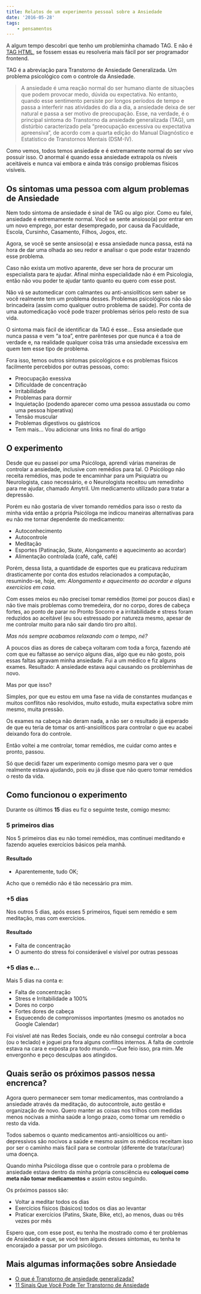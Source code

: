 ```yaml
---
title: Relatos de um experimento pessoal sobre a Ansiedade
date: '2016-05-28'
tags:
    - pensamentos
---
```

A algum tempo descobri que tenho um probleminha chamado TAG. E não é [TAG HTML](https://pt.wikipedia.org/wiki/Tag_%28linguagens_de_marca%C3%A7%C3%A3o%29), se fossem essas eu resolveria mais fácil por ser programador frontend.

TAG é a abreviação para Transtorno de Ansiedade Generalizada. Um problema psicológico com o controle da Ansiedade.

> A ansiedade é uma reação normal do ser humano diante de situações que podem provocar medo, dúvida ou expectativa. No entanto, quando esse sentimento persiste por longos períodos de tempo e passa a interferir nas atividades do dia a dia, a ansiedade deixa de ser natural e passa a ser motivo de preocupação. Esse, na verdade, é o principal sintoma do Transtorno da ansiedade generalizada (TAG), um distúrbio caracterizado pela “preocupação excessiva ou expectativa apreensiva”, de acordo com a quarta edição do Manual Diagnóstico e Estatístico de Transtornos Mentais (DSM-IV).

Como vemos, todos temos ansiedade e é extremamente normal do ser vivo possuir isso. O anormal é quando essa ansiedade extrapola os níveis aceitáveis e nunca vai embora e ainda trás consigo problemas físicos visíveis.

## Os sintomas uma pessoa com algum problemas de Ansiedade

Nem todo sintoma de ansiedade é sinal de TAG ou algo pior. Como eu falei, ansiedade é extremamente normal. Você se sente ansioso(a) por entrar em um novo emprego, por estar desempregado, por causa da Faculdade, Escola, Cursinho, Casamento, Filhos, Jogos, etc.

Agora, se você se sente ansioso(a) e essa ansiedade nunca passa, está na hora de dar uma olhada ao seu redor e analisar o que pode estar trazendo esse problema.

Caso não exista um motivo aparente, deve ser hora de procurar um especialista para te ajudar. Afinal minha especialidade não é em Psicologia, então não vou poder te ajudar tanto quanto eu quero com esse post.

Não vá se automedicar com calmantes ou anti-ansiolíticos sem saber se você realmente tem um problema desses. Problemas psicológicos não são brincadeira (assim como qualquer outro problema de saúde). Por conta de uma automedicação você pode trazer problemas sérios pelo resto de sua vida.

O sintoma mais fácil de identificar da TAG é esse… Essa ansiedade que nunca passa e vem “a toa”, entre parênteses por que nunca é a toa de verdade e, na realidade qualquer coisa trás uma ansiedade excessiva em quem tem esse tipo de problema.

Fora isso, temos outros sintomas psicológicos e os problemas físicos facilmente percebidos por outras pessoas, como:

- Preocupação exessiva
- Dificuldade de concentração
- Irritabilidade
- Problemas para dormir
- Inquietação (podendo aparecer como uma pessoa assustada ou como uma pessoa hiperativa)
- Tensão muscular
- Problemas digestivos ou gástricos
- Tem mais… Vou adicionar uns links no final do artigo

## O experimento

Desde que eu passei por uma Psicóloga, aprendi várias maneiras de controlar a ansiedade, inclusive com remédios para tal. O Psicólogo não receita remédios, mas pode te encaminhar para um Psiquiatra ou Neurologista, caso necessário, e o Neurologista receitou um remedinho para me ajudar, chamado Amytril. Um medicamento utilizado para tratar a depressão.

Porém eu não gostaria de viver tomando remédios para isso o resto da minha vida então a própria Psicóloga me indicou maneiras alternativas para eu não me tornar dependente do medicamento:

- Autoconhecimento
- Autocontrole
- Meditação
- Esportes (Patinação, Skate, Alongamento e aquecimento ao acordar)
- Alimentação controlada (café, café, café)

Porém, dessa lista, a quantidade de esportes que eu praticava reduziram drasticamente por conta dos estudos relacionados a computação, resumindo-se, hoje, em: *Alongamento e aquecimento ao acordar e alguns exercícios em casa.*

Com esses meios eu não precisei tomar remédios (tomei por poucos dias) e não tive mais problemas como tremedeira, dor no corpo, dores de cabeça fortes, ao ponto de parar no Pronto Socorro e a irritabilidade e stress foram reduzidos ao aceitável (eu sou estressado por natureza mesmo, apesar de me controlar muito para não sair dando tiro pro alto).

*Mas nós sempre acabamos relaxando com o tempo, né?*

A poucos dias as dores de cabeça voltaram com toda a força, fazendo até com que eu faltasse ao serviço alguns dias, algo que eu não gosto, pois essas faltas agravam minha ansiedade. Fui a um médico e fiz alguns exames. Resultado: A ansiedade estava aqui causando os probleminhas de novo.

Mas por que isso?

Simples, por que eu estou em uma fase na vida de constantes mudanças e muitos conflitos não resolvidos, muito estudo, muita expectativa sobre mim mesmo, muita pressão.

Os exames na cabeça não deram nada, a não ser o resultado já esperado de que eu teria de tomar os anti-ansiolíticos para controlar o que eu acabei deixando fora do controle.

Então voltei a me controlar, tomar remédios, me cuidar como antes e pronto, passou.

Só que decidi fazer um experimento comigo mesmo para ver o que realmente estava ajudando, pois eu já disse que não quero tomar remédios o resto da vida.



## Como funcionou o experimento

Durante os últimos **15** dias eu fiz o seguinte teste, comigo mesmo:

### 5 primeiros dias

Nos 5 primeiros dias eu não tomei remédios, mas continuei meditando e fazendo aqueles exercícios básicos pela manhã.

#### Resultado

- Aparentemente, tudo OK;

Acho que o remédio não é tão necessário pra mim.

### +5 dias

Nos outros 5 dias, após esses 5 primeiros, fiquei sem remédio e sem meditação, mas com exercícios.

#### Resultado

- Falta de concentração
- O aumento do stress foi considerável e visível por outras pessoas

### +5 dias e…

Mais 5 dias na conta e:

- Falta de concentração
- Stress e Irritabilidade a 100%
- Dores no corpo
- Fortes dores de cabeça
- Esquecendo de compromissos importantes (mesmo os anotados no Google Calendar)

Foi visível até nas Redes Sociais, onde eu não consegui controlar a boca (ou o teclado) e joguei pra fora alguns conflitos internos. A falta de controle estava na cara e exposta pra todo mundo. — Que feio isso, pra mim. Me envergonho e peço desculpas aos atingidos.

## Quais serão os próximos passos nessa encrenca?

Agora quero permanecer sem tomar medicamentos, mas controlando a ansiedade através da meditação, do autocontrole, auto gestão e organização de novo. Quero manter as coisas nos trilhos com medidas menos nocivas a minha saúde a longo prazo, como tomar um remédio o resto da vida.

Todos sabemos o quanto medicamentos anti-ansiolíticos ou anti-depressivos são nocivos a saúde e mesmo assim os médicos receitam isso por ser o caminho mais fácil para se controlar (diferente de tratar/curar) uma doença.

Quando minha Psicóloga disse que o controle para o problema de ansiedade estava dentro da minha própria consciência eu **coloquei como meta não tomar medicamentos** e assim estou seguindo.

Os próximos passos são:

- Voltar a meditar todos os dias
- Exercícios físicos (básicos) todos os dias ao levantar
- Praticar exercícios (Patins, Skate, Bike, etc), ao menos, duas ou três vezes por mês

Espero que, com esse post, eu tenha lhe mostrado como é ter problemas de Ansiedade e que, se você tem alguns desses sintomas, eu tenha te encorajado a passar por um psicólogo.

## Mais algumas informações sobre Ansiedade

- [O que é Transtorno de ansiedade generalizada?](https://www.minhavida.com.br/saude/temas/transtorno-de-ansiedade-generalizada)
- [11 Sinais Que Você Pode Ter Transtorno de Ansiedade](https://autoajudaemfoco.com.br/estresse-ansiedade/11-sinais-que-voce-pode-ter-transtorno-de-ansiedade)

